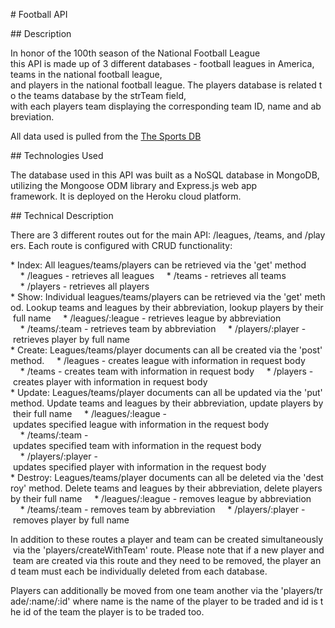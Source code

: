 # Football API

## Description

In honor of the 100th season of the National Football League this API is made up of 3 different databases - football leagues in America, teams in the national football league, and players in the national football league. The players database is related to the teams database by the strTeam field, with each players team displaying the corresponding team ID, name and abbreviation.

All data used is pulled from the [The Sports DB](https://www.thesportsdb.com/api.php)

## Technologies Used

The database used in this API was built as a NoSQL database in MongoDB, utilizing the Mongoose ODM library and Express.js web  app framework. It is deployed on the Heroku cloud platform.

## Technical Description

There are 3 different routes out for the main API: /leagues, /teams, and /players. Each route is configured with CRUD functionality:

* Index: All leagues/teams/players can be retrieved via the 'get' method
    * /leagues - retrieves all leagues
    * /teams - retrieves all teams
    * /players - retrieves all players
* Show: Individual leagues/teams/players can be retrieved via the 'get' method. Lookup teams and leagues by their abbreviation, lookup players by their full name
    * /leagues/:league - retrieves league by abbreviation
    * /teams/:team - retrieves team by abbreviation
    * /players/:player - retrieves player by full name
* Create: Leagues/teams/player documents can all be created via the 'post' method.
    * /leagues - creates league with information in request body
    * /teams - creates team with information in request body
    * /players - creates player with information in request body
* Update: Leagues/teams/player documents can all be updated via the 'put' method. Update teams and leagues by their abbreviation, update players by their full name
    * /leagues/:league - updates specified league with information in the request body
    * /teams/:team - updates specified team with information in the request body
    * /players/:player - updates specified player with information in the request body
* Destroy: Leagues/teams/player documents can all be deleted via the 'destroy' method. Delete teams and leagues by their abbreviation, delete players by their full name
    * /leagues/:league - removes league by abbreviation
    * /teams/:team - removes team by abbreviation
    * /players/:player - removes player by full name

In addition to these routes a player and team can be created simultaneously via the 'players/createWithTeam' route. Please note that if a new player and team are created via this route and they need to be removed, the player and team must each be individually deleted from each database.

Players can additionally be moved from one team another via the 'players/trade/:name/:id' where name is the name of the player to be traded and id is the id of the team the player is to be traded too.